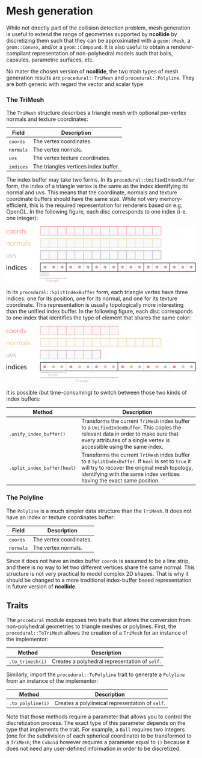 # Mesh generation

While not directly part of the collision detection problem, mesh generation is
useful to extend the range of geometries supported by **ncollide** by
discretizing them such that they can be approximated with a `geom::Mesh`, a
`geom::Convex`, and/or a `geom::Compound`. It is also useful to obtain a
renderer-compliant representation of non-polyhedral models such that balls,
capsules, parametric surfaces, etc.


No mater the chosen version of **ncollide**, the two main types of mesh
generation results are `procedural::TriMesh` and `procedural::Polyline`. They
are both generic with regard the vector and scalar type.

### The TriMesh
The `TriMesh` structure describes a triangle mesh with optional per-vertex
normals and texture coordinates:


| Field     | Description                          |
|--         | --                                   |
| `coords`  | The vertex coordinates.              |
| `normals` | The vertex normals.                  |
| `uvs`     | The vertex texture coordinates.      |
| `indices` | The triangles vertices index buffer. |

The index buffer may take two forms. In its `procedural::UnifiedIndexBuffer`
form, the index of a triangle vertex is the same as the index identifying its
normal and uvs. This means that the coordinate, normals and texture coordinate
buffers should have the same size. While not very memory-efficient, this is the
required representation for renderers based on e.g. OpenGL. In the following
figure, each disc corresponds to one index (i-e. one integer):

![Unified index buffer](../img/unified_index_buffer.svg)

In its `procedural::SplitIndexBuffer` form, each triangle vertex have three
indices: one for its position, one for its normal, and one for its texture
coordinate. This representation is usually topologically more interesting than
the unified index buffer. In the following figure, each disc corresponds to one
index that identifies the type of element that shares the same color:

![Split index buffer](../img/split_index_buffer.svg)

It is possible (but time-consuming) to switch between those two kinds of index
buffers:

| Method                  | Description                     |
|--                       | --                              |
| `.unify_index_buffer()` | Transforms the current `TriMesh` index buffer to a `UnifiedIndexBuffer`. This copies the relevant data in order to make sure that every attributes of a single vertex is accessible using the same index. |
| `.split_index_buffer(heal)` | Transforms the current `TriMesh` index buffer to a `SplitIndexBuffer`. If `heal` is set to `true` it will try to recover the original mesh topology, identifying with the same index vertices having the exact same position. |


### The Polyline

The `Polyline` is a much simpler data structure than the `TriMesh`. It does not
have an index or texture coordinates buffer:

| Field     | Description             |
|--         | --                      |
| `coords`  | The vertex coordinates. |
| `normals` | The vertex normals.     |

Since it does not have an index buffer `coords` is assumed to be a line strip,
and there is no way to let two different vertices share the same normal. This
structure is not very practical to model complex 2D shapes. That is why it
should be changed to a more traditional index-buffer based representation in
future version of **ncollide**.


## Traits

The `procedural` module exposes two traits that allows the conversion from
non-polyhedral geometries to triangle meshes or polylines. First, the
`procedural::ToTriMesh` allows the creation of a `TriMesh` for an instance of
the implementor:

| Method           | Description                                    |
|--                | --                                             |
| `.to_trimesh(i)` | Creates a polyhedral representation of `self`. |

Similarly, import the `procedural::ToPolyline` trait to generate a `Polyline`
from an instance of the implementor:

| Method            | Description                                      |
|--                 | --                                               |
| `.to_polyline(i)` | Creates a polylineical representation of `self`. |

Note that those methods require a parameter that allows you to control the
discretization process. The exact type of this parameter depends on the type
that implements the trait. For example, a `Ball` requires two integers (one for
the subdivision of each spherical coordinate) to be transformed to a `TriMesh`;
the `Cuboid` however requires a parameter equal to `()` because it does not
need any user-defined information in order to be discretized.
